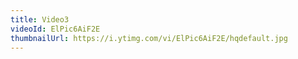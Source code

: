 ```yaml
---
title: Video3
videoId: ElPic6AiF2E
thumbnailUrl: https://i.ytimg.com/vi/ElPic6AiF2E/hqdefault.jpg
---
```


